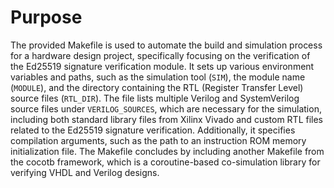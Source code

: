 # Purpose
The provided Makefile is used to automate the build and simulation process for a hardware design project, specifically focusing on the verification of the Ed25519 signature verification module. It sets up various environment variables and paths, such as the simulation tool (`SIM`), the module name (`MODULE`), and the directory containing the RTL (Register Transfer Level) source files (`RTL_DIR`). The file lists multiple Verilog and SystemVerilog source files under `VERILOG_SOURCES`, which are necessary for the simulation, including both standard library files from Xilinx Vivado and custom RTL files related to the Ed25519 signature verification. Additionally, it specifies compilation arguments, such as the path to an instruction ROM memory initialization file. The Makefile concludes by including another Makefile from the cocotb framework, which is a coroutine-based co-simulation library for verifying VHDL and Verilog designs.
